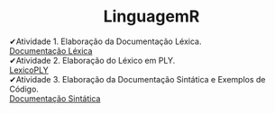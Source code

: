 <h1 align="center"> LinguagemR </h1>

✔Atividade 1. Elaboração da Documentação Léxica. <br>
[Documentação Léxica](https://github.com/JessicaPortilio/LinguagemR/blob/main/documentos/Documenta%C3%A7%C3%A3o%20R.pdf) <br>
✔Atividade 2. Elaboração do Léxico em PLY. <br>
[LexicoPLY](https://github.com/JessicaPortilio/LinguagemR/blob/main/ExpressionLanguageLex.py.py)<br>
✔Atividade 3. Elaboração da Documentação Sintática e Exemplos de Código. <br>
[Documentação Sintática](https://github.com/JessicaPortilio/LinguagemR/blob/main/documentos/Documenta%C3%A7%C3%A3o%20Sint%C3%A1tica%20da%20Linguagem%20R.pdf)<br>
<br>
